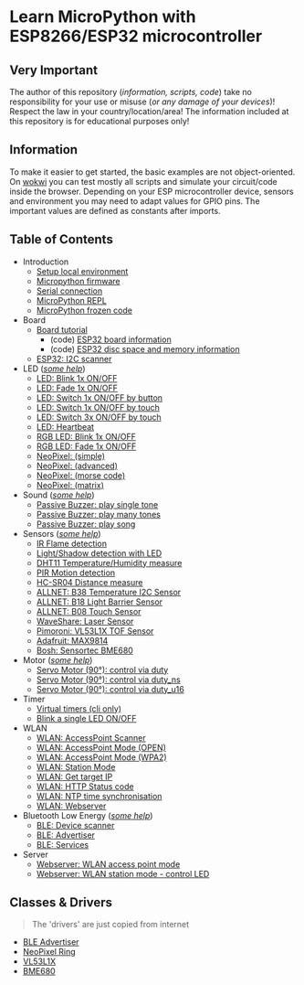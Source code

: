 # Learn MicroPython with ESP8266/ESP32 microcontroller

## Very Important

The author of this repository (_information, scripts, code_) take no responsibility for your use or misuse (_or any damage of your devices_)! Respect the law in your country/location/area! The information included at this repository is for educational purposes only!

## Information

To make it easier to get started, the basic examples are not object-oriented. On [wokwi](https://wokwi.com) you can test mostly all scripts and simulate your circuit/code inside the browser. Depending on your ESP microcontroller device, sensors and environment you may need to adapt values for GPIO pins. The important values are defined as constants after imports.

## Table of Contents

- Introduction
  - [Setup local environment](./doc/001_local_environment.md)
  - [Micropython firmware](./doc/002_firmware.md)
  - [Serial connection](./doc/003_serial_connection.md)
  - [MicroPython REPL](./doc/004_python_repl.md)
  - [MicroPython frozen code](./doc/005_frozen_code.md)
- Board
  - [Board tutorial](./doc/006_board_tutorials.md)
    - (code) [ESP32 board information](./examples/board/esp32_information.py)
    - (code) [ESP32 disc space and memory information](./examples/board/esp32_memory.py)
  - [ESP32: I2C scanner](./Tutorials/BOARD/i2c_scan.py)
- LED (_[some help](./Tutorials/LED/help.md)_)
  - [LED: Blink 1x ON/OFF](./Tutorials/LED/one_single_led_blink.py)
  - [LED: Fade 1x ON/OFF](./Tutorials/LED/one_single_led_fade.py)
  - [LED: Switch 1x ON/OFF by button](./Tutorials/LED/one_single_led_btn.py)
  - [LED: Switch 1x ON/OFF by touch](./Tutorials/LED/one_single_led_touch.py)
  - [LED: Switch 3x ON/OFF by touch](./Tutorials/LED/three_single_led_touch.py)
  - [LED: Heartbeat](./Tutorials/LED/one_single_led_heartbeat.py)
  - [RGB LED: Blink 1x ON/OFF](./Tutorials/LED/one_rgb_led_blink.py)
  - [RGB LED: Fade 1x ON/OFF](./Tutorials/LED/one_rgb_led_fade.py)
  - [NeoPixel: (simple)](./Tutorials/LED/neopixel_simple.py)
  - [NeoPixel: (advanced)](./Tutorials/LED/neopixel_advanced.py)
  - [NeoPixel: (morse code)](./Tutorials/LED/neopixel_morse.py)
  - [NeoPixel: (matrix)](./Tutorials/LED/neopixel_matrix.py)
- Sound (_[some help](./Tutorials/SOUND/help.md)_)
  - [Passive Buzzer: play single tone](./Tutorials/SOUND/passive_buzzer_simple.py)
  - [Passive Buzzer: play many tones](./Tutorials/SOUND/passive_buzzer_tones.py)
  - [Passive Buzzer: play song](./Tutorials/SOUND/passive_buzzer_sound.py)
- Sensors (_[some help](./Tutorials/SENSORS/help.md)_)
  - [IR Flame detection](./Tutorials/SENSORS/ir_flame_detection.py)
  - [Light/Shadow detection with LED](./Tutorials/SENSORS/shadow_detection.py)
  - [DHT11 Temperature/Humidity measure](./Tutorials/SENSORS/dht11.py)
  - [PIR Motion detection](./Tutorials/SENSORS/pir.py)
  - [HC-SR04 Distance measure](./Tutorials/SENSORS/hcsr04.py)
  - [ALLNET: B38 Temperature I2C Sensor](./Tutorials/SENSORS/allnet_B38_temperature.py)
  - [ALLNET: B18 Light Barrier Sensor](./Tutorials/SENSORS/allnet_B18_light_barrier.py)
  - [ALLNET: B08 Touch Sensor](./Tutorials/SENSORS/allnet_B08_touch.py)
  - [WaveShare: Laser Sensor](./Tutorials/SENSORS/LaserSensor10929.py)
  - [Pimoroni: VL53L1X TOF Sensor](./Tutorials/SENSORS/pimoroni_vl53l1x.py)
  - [Adafruit: MAX9814](./Tutorials/SENSORS/max9814.py)
  - [Bosh: Sensortec BME680](./Tutorials/SENSORS/bosch_sensortec_bme680.py) 
- Motor (_[some help](./Tutorials/MOTOR/help.md)_)
  - [Servo Motor (90°): control via duty](./Tutorials/MOTOR/servo_duty.py)
  - [Servo Motor (90°): control via duty_ns](./Tutorials/MOTOR/servo_duty_ns.py)
  - [Servo Motor (90°): control via duty_u16](./Tutorials/MOTOR/servo_duty_u16.py)
- Timer
  - [Virtual timers (cli only)](./Tutorials/TIMER/timer_cli.py)
  - [Blink a single LED ON/OFF](./Tutorials/TIMER/blink_single_led.py)
- WLAN
  - [WLAN: AccessPoint Scanner](./Tutorials/WiFi/wlan_ap_scanner.py)
  - [WLAN: AccessPoint Mode (OPEN)](./Tutorials/WiFi/wlan_access_point_mode_open.py)
  - [WLAN: AccessPoint Mode (WPA2)](./Tutorials/WiFi/wlan_access_point_mode_wp2.py)
  - [WLAN: Station Mode](./Tutorials/WiFi/wlan_station_mode.py)
  - [WLAN: Get target IP](./Tutorials/WiFi/wlan_get_target_ip.py)
  - [WLAN: HTTP Status code](./Tutorials/WiFi/wlan_get_http_status.py)
  - [WLAN: NTP time synchronisation](./Tutorials/WiFi/wlan_ntp_time.py)
  - [WLAN: Webserver](./Tutorials/WiFi/wlan_webserver_station_mode.py)
- Bluetooth Low Energy (_[some help](./Tutorials/BLE/help.md)_)
  - [BLE: Device scanner](./Tutorials/BLE/ble_scan.py)
  - [BLE: Advertiser](./Tutorials/BLE/ble_advertiser.py)
  - [BLE: Services](./Tutorials/BLE/ble_service.py)
- Server
  - [Webserver: WLAN access point mode](./Tutorials/SERVER/ap_time_info.py)
  - [Webserver: WLAN station mode - control LED](./Tutorials/SERVER/fade_led_on_off.py)

## Classes & Drivers

> The 'drivers' are just copied from internet

- [BLE Advertiser](./classes/ble_advertiser.py)
- [NeoPixel Ring](./classes/neopixelring.py)
- [VL53L1X](./driver/vl53l1x.py)
- [BME680](./driver/bme680.py)

